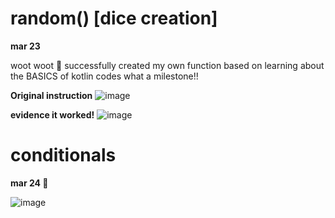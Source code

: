 # random() [dice creation]

**mar 23**

woot woot 🎉 successfully created my own function based on learning about the BASICS of kotlin codes
what a milestone!! 

**Original instruction** 
![image](https://user-images.githubusercontent.com/64606027/159664985-5d96ba92-71f9-4a6e-bea1-2c67dcc4a9d7.png)


**evidence it worked!**
![image](https://user-images.githubusercontent.com/64606027/159667314-fc46e33c-595e-4551-bf6d-4a0fdfc54a67.png)

# conditionals

**mar 24 🎂**

![image](https://user-images.githubusercontent.com/64606027/159846610-64ee7eec-e3cf-4d0a-84c8-dfa77362eda2.png)
